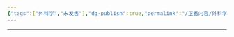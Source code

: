 ```yaml
---
{"tags":["外科学","未发售"],"dg-publish":true,"permalink":"/正番内容/外科学/Episode 06. 普外科/家族性息肉病/","dgPassFrontmatter":true}
---
```


---